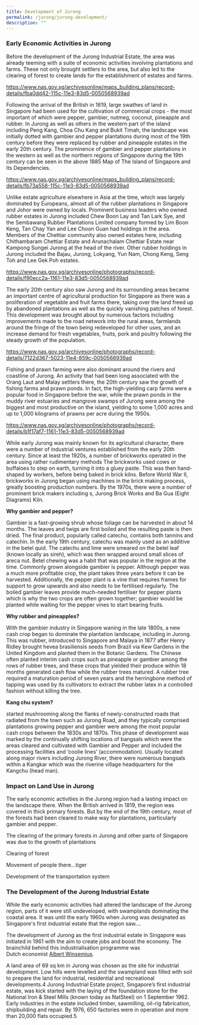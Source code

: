 ```yaml
---
title: Development of Jurong
permalink: /jurong/jurong-development/
description: ""
---
```

### **Early Economic Activities in Jurong**

Before the development of the Jurong Industrial Estate, the area was already teeming with a suite of economic activities involving plantations and farms. These not only brought settlers to the area, but also led to the clearing of forest to create lands for the establishment of estates and farms.

https://www.nas.gov.sg/archivesonline/maps_building_plans/record-details/fba0dd42-115c-11e3-83d5-0050568939ad 

Following the arrival of the British in 1819, large swathes of land in Singapore had been used for the cultivation of commercial crops - the most important of which were pepper, gambier, nutmeg, coconut, pineapple and rubber. In Jurong as well as others in the western part of the island including Peng Kang, Choa Chu Kang and Bukit Timah, the landscape was initially dotted with gambier and pepper plantations during most of the 19th century before they were replaced by rubber and pineapple estates in the early 20th century. The prominence of gambier and pepper plantations in the western as well as the northern regions of Singapore during the 19th century can be seen in the above 1885 Map of The Island of Singapore and Its Dependencies.

https://www.nas.gov.sg/archivesonline/maps_building_plans/record-details/fb73a558-115c-11e3-83d5-0050568939ad 

Unlike estate agriculture elsewhere in Asia at the time, which was largely dominated by Europeans, almost all of the rubber plantations in Singapore and Johor were owned by locals. Prominent business leaders who owned rubber estates in Jurong included Chew Boon Lay and Tan Lark Sye, and the Sembawang Rubber Plantations Limited company formed by Lim Boon Keng, Tan Chay Yan and Lee Choon Guan had holdings in the area. Members of the Chettiar community also owned estates here, including Chithambaram Chettiar Estate and Arunachalam Chettiar Estate near Kampong Sungei Jurong at the head of the river. Other rubber holdings in Jurong included the Bajau, Jurong, Lokyang, Yun Nam, Chong Keng, Seng Toh and Lee Gek Poh estates.

https://www.nas.gov.sg/archivesonline/photographs/record-details/f90ecc2a-1161-11e3-83d5-0050568939ad

The early 20th century also saw Jurong and its surrounding areas became an important centre of agricultural production for Singapore as there was a proliferation of vegetable and fruit farms there, taking over the land freed up by abandoned plantations as well as the quickly vanishing patches of forest. This development was brought about by numerous factors including improvements made to the road network into the rural areas, farmlands around the fringe of the town being redeveloped for other uses, and an increase demand for fresh vegetables, fruits, pork and poultry following the steady growth of the population.

https://www.nas.gov.sg/archivesonline/photographs/record-details/7122d367-5023-11e4-859c-0050568939ad

Fishing and prawn farming were also dominant around the rivers and coastline of Jurong. An activity that had been long associated with the Orang Laut and Malay settlers there, the 20th century saw the growth of fishing farms and prawn ponds. In fact, the high-yielding carp farms were a popular food in Singapore before the war, while the prawn ponds in the muddy river estuaries and mangrove swamps of Jurong were among the biggest and most productive on the island, yielding to some 1,000 acres and up to 1,000 kilograms of prawns per acre during the 1950s.

https://www.nas.gov.sg/archivesonline/photographs/record-details/b1f17af7-1161-11e3-83d5-0050568939ad

While early Jurong was mainly known for its agricultural character, there were a number of industrial ventures established from the early 20th century. Since at least the 1920s, a number of brickworks operated in the area using rather rudimentary methods The brickworks used cows or buffaloes to step on earth, turning it into a gluey paste. This was then hand-shaped by workers, before being baked in brick kilns. Before World War II, brickworks in Jurong began using machines in the brick making process, greatly boosting production numbers. By the 1970s, there were a number of prominent brick makers including s, Jurong Brick Works and Ba Gua (Eight Diagrams) Kiln.

**Why gambier and pepper?**

Gambier is a fast-growing shrub whose foliage can be harvested in about 14 months. The leaves and twigs are first boiled and the resulting paste is then dried. The final product, popularly called catechu, contains both tannins and catechin. In the early 19th century, catechu was mainly used as an additive in the betel quid. The catechu and lime were smeared on the betel leaf (known locally as sireh), which was then wrapped around small slices of areca nut. Betel chewing was a habit that was popular in the region at the time. Commonly grown alongside gambier is pepper. Although pepper was a much more profitable crop, the plant takes three years before it can be harvested. Additionally, the pepper plant is a vine that requires frames for support to grow upwards and also needs to be fertilised regularly. The boiled gambier leaves provide much-needed fertiliser for pepper plants which is why the two crops are often grown together; gambier would be planted while waiting for the pepper vines to start bearing fruits.

**Why rubber and pineapples?**

With the gambier industry in Singapore waning in the late 1800s, a new cash crop began to dominate the plantation landscape, including in Jurong. This was rubber, introduced to Singapore and Malaya in 1877 after Henry Ridley brought hevea brasiliensis seeds from Brazil via Kew Gardens in the United Kingdom and planted them in the Botanic Gardens. The Chinese often planted interim cash crops such as pineapple or gambier among the rows of rubber trees, and these crops that yielded their produce within 18 months generated cash flow while the rubber trees matured. A rubber tree required a maturation period of seven years and the herringbone method of tapping was used by its cultivators to extract the rubber latex in a controlled fashion without killing the tree. 

**Kang chu system?**

started mushrooming along the flanks of newly-constructed roads that radiated from the town such as Jurong Road, and they typically comprised plantations growing pepper and gambier were among the most popular cash crops between the 1830s and 1870s. This phase of development was marked by the continually shifting locations of bangsals which were the areas cleared and cultivated with Gambier and Pepper and included the processing facilities and ‘coolie lines’ (accommodation). Usually located along major rivers including Jurong River, there were numerous bangsals within a Kangkar which was the riverine village headquarters for the Kangchu (head man).

### **Impact on Land Use in Jurong**

The early economic activities in the Jurong region had a lasting impact on the landscape there. When the British arrived in 1819, the region was covered in thick primary forests. But by the end of the 19th century, most of the forests had been cleared to make way for plantations, particularly gambier and pepper.

The clearing of the primary forests in Jurong and other parts of Singapore was due to the growth of plantations

Clearing of forest

Movement of people there...tiger

Development of the transportation system

### **The Development of the Jurong Industrial Estate**

While the early economic activities had altered the landscape of the Jurong region, parts of it were still undeveloped, with swamplands dominating the coastal area. It was until the early 1960s when Jurong was designated as Singapore's first industrial estate that the region saw....


The development of Jurong as the first industrial estate in Singapore was initiated in 1961 with the aim to create jobs and boost the economy. The brainchild behind this industrialisation programme was Dutch economist [Albert Winsemius](http://eresources.nlb.gov.sg/infopedia/articles/SIP_1457_2009-02-11.html).  



A land area of 69 sq km in Jurong was chosen as the site for industrial development. Low hills were levelled and the swampland was filled with soil to prepare the land for industrial, residential and recreational developments.4 Jurong Industrial Estate project, Singapore’s first industrial estate, was kick started with the laying of the foundation stone for the National Iron & Steel Mills (known today as NatSteel) on 1 September 1962. Early industries in the estate included timber, sawmilling, oil-rig fabrication, shipbuilding and repair. By 1976, 650 factories were in operation and more than 20,000 flats occupied.5